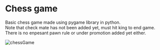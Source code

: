 # Chess game
Basic chess game made using pygame library in python. <br />
Note that check mate has not been added yet, must hit king to end game. <br />
There is no enpesant pawn rule or under promotion added yet either.

![chessGame](https://user-images.githubusercontent.com/69826228/128850282-a5e296d6-2d12-4593-8303-be3f5995af4e.png)
